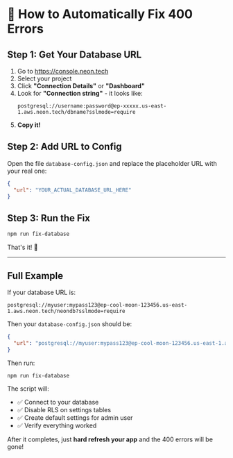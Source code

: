 # 🚀 How to Automatically Fix 400 Errors

## Step 1: Get Your Database URL

1. Go to https://console.neon.tech
2. Select your project
3. Click **"Connection Details"** or **"Dashboard"**
4. Look for **"Connection string"** - it looks like:
   ```
   postgresql://username:password@ep-xxxxx.us-east-1.aws.neon.tech/dbname?sslmode=require
   ```
5. **Copy it!**

## Step 2: Add URL to Config

Open the file `database-config.json` and replace the placeholder URL with your real one:

```json
{
  "url": "YOUR_ACTUAL_DATABASE_URL_HERE"
}
```

## Step 3: Run the Fix

```bash
npm run fix-database
```

That's it! 🎉

---

## Full Example

If your database URL is:
```
postgresql://myuser:mypass123@ep-cool-moon-123456.us-east-1.aws.neon.tech/neondb?sslmode=require
```

Then your `database-config.json` should be:
```json
{
  "url": "postgresql://myuser:mypass123@ep-cool-moon-123456.us-east-1.aws.neon.tech/neondb?sslmode=require"
}
```

Then run:
```bash
npm run fix-database
```

The script will:
- ✅ Connect to your database
- ✅ Disable RLS on settings tables
- ✅ Create default settings for admin user
- ✅ Verify everything worked

After it completes, just **hard refresh your app** and the 400 errors will be gone!

